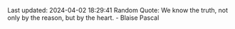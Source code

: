 Last updated: 2024-04-02 18:29:41
Random Quote: We know the truth, not only by the reason, but by the heart. - Blaise Pascal